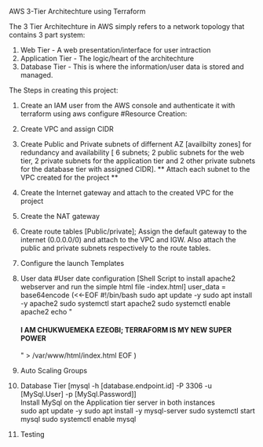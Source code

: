 AWS 3-Tier Architechture using Terraform

The 3 Tier Architechture in AWS simply refers to a network topology that contains 3 part system:
1. Web Tier - A web presentation/interface for user intraction
2. Application Tier - The logic/heart of the architechture
3. Database Tier - This is where the information/user data is stored and managed.

The Steps in creating this project:
1. Create an IAM user from the AWS console and authenticate it with terraform using aws configure 
#Resource Creation:
2. Create VPC and assign CIDR 
3. Create Public and Private subnets of differnent AZ [availbilty zones] for redundancy and availability [ 6 subnets; 2 public subnets for the web tier, 2 private subnets for the application tier and 2 other private subnets for the database tier with assigned CIDR]. ** Attach each subnet to the VPC created for the project **
4. Create the Internet gateway and attach to the created VPC for the project
5. Create the NAT gateway
6. Create route tables [Public/private]; Assign the default gateway to the internet (0.0.0.0/0) and attach to the VPC and IGW. Also attach the public and private subnets respectively to the route tables.
7.  Configure the launch Templates
8. User data
#User date configuration [Shell Script to install apache2 webserver and run the simple html file -index.html]
  user_data = base64encode (<<-EOF
    #!/bin/bash
    sudo apt update -y
    sudo apt install -y apache2
    sudo systemctl start apache2
    sudo systemctl enable apache2
    echo "<html><body><h4>I AM CHUKWUEMEKA EZEOBI; TERRAFORM IS MY NEW SUPER POWER</h4></body></html>" > /var/www/html/index.html
  EOF
  )

9. Auto Scaling Groups

10. Database Tier [mysql -h [database.endpoint.id] -P 3306 -u [MySql.User] -p [MySql.Password]]<br>
Install MySql on the Application tier server in both instances<br>
sudo apt update -y
sudo apt install -y mysql-server
sudo systemctl start mysql
sudo systemctl enable mysql<br>

11. Testing 